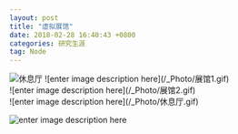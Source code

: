 ```yaml
---
layout: post
title: "虚拟展馆"
date: 2018-02-28 16:40:43 +0800
categories: 研究生涯
tag: Node
---
```


<img src="/_Photo/xiuxiting.gif" alt="休息厅">
![enter image description here](/_Photo/展馆1.gif)<br>
![enter image description here](/_Photo/展馆2.gif)<br>
![enter image description here](/_Photo/休息厅.gif)<br>


![enter image description here](/bihusenlan.github.io/_Photo/休息厅.gif)<br>
